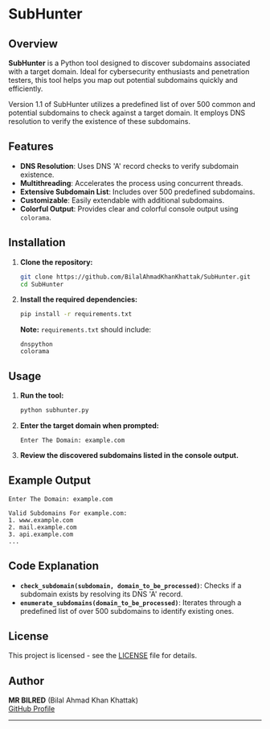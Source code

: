 # SubHunter

## Overview

**SubHunter** is a Python tool designed to discover subdomains associated with a target domain. Ideal for cybersecurity enthusiasts and penetration testers, this tool helps you map out potential subdomains quickly and efficiently.

Version 1.1 of SubHunter utilizes a predefined list of over 500 common and potential subdomains to check against a target domain. It employs DNS resolution to verify the existence of these subdomains.

## Features

- **DNS Resolution**: Uses DNS 'A' record checks to verify subdomain existence.
- **Multithreading**: Accelerates the process using concurrent threads.
- **Extensive Subdomain List**: Includes over 500 predefined subdomains.
- **Customizable**: Easily extendable with additional subdomains.
- **Colorful Output**: Provides clear and colorful console output using `colorama`.

## Installation

1. **Clone the repository:**

    ```bash
    git clone https://github.com/BilalAhmadKhanKhattak/SubHunter.git
    cd SubHunter
    ```

2. **Install the required dependencies:**

    ```bash
    pip install -r requirements.txt
    ```

    **Note:** `requirements.txt` should include:

    ```
    dnspython
    colorama
    ```

## Usage

1. **Run the tool:**

    ```bash
    python subhunter.py
    ```

2. **Enter the target domain when prompted:**

    ```
    Enter The Domain: example.com
    ```

3. **Review the discovered subdomains listed in the console output.**

## Example Output

```
Enter The Domain: example.com

Valid Subdomains For example.com:
1. www.example.com
2. mail.example.com
3. api.example.com
...
```

## Code Explanation

- **`check_subdomain(subdomain, domain_to_be_processed)`**: Checks if a subdomain exists by resolving its DNS 'A' record.
- **`enumerate_subdomains(domain_to_be_processed)`**: Iterates through a predefined list of over 500 subdomains to identify existing ones.

## License

This project is licensed - see the [LICENSE](LICENSE) file for details.

## Author

**MR BILRED** (Bilal Ahmad Khan Khattak)  
[GitHub Profile](https://github.com/BilalAhmadKhanKhattak)  

---
